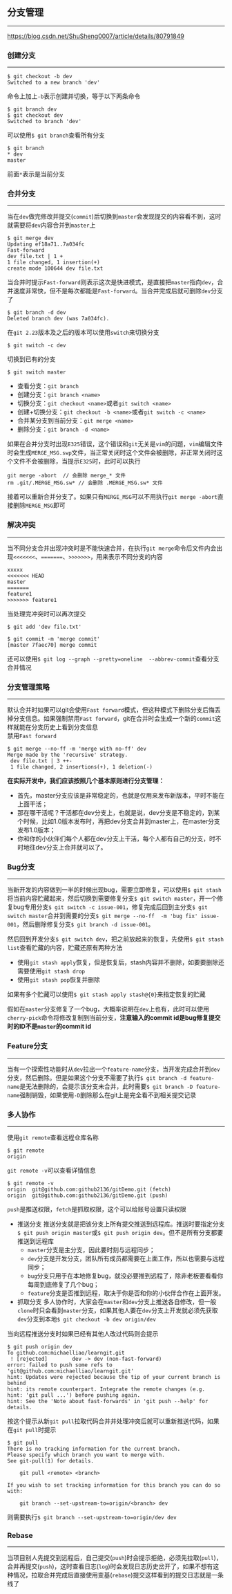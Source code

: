 ## 分支管理

***

https://blog.csdn.net/ShuSheng0007/article/details/80791849

### 创建分支

***

```
$ git checkout -b dev
Switched to a new branch 'dev'
```

命令上加上`-b`表示创建并切换，等于以下两条命令

```
$ git branch dev
$ git checkout dev
Switched to branch 'dev'
```

可以使用`$ git branch`查看所有分支

```
$ git branch
* dev
master
```

前面`*`表示是当前分支  

### 合并分支

***

当在`dev`做完修改并提交(`commit`)后切换到`master`会发现提交的内容看不到，这时就需要将`dev`内容合并到`master`上

```
$ git merge dev
Updating ef18a71..7a034fc
Fast-forward
dev file.txt | 1 +
1 file changed, 1 insertion(+)
create mode 100644 dev file.txt
```

当合并时提示`Fast-forward`则表示这次是快进模式，是直接把`master`指向`dev`，合并速度非常快，但不是每次都能是`Fast-forward`。当合并完成后就可删除`dev`分支了

```
$ git branch -d dev
Deleted branch dev (was 7a034fc).
```

在`git 2.23`版本及之后的版本可以使用`switch`来切换分支

```
$ git switch -c dev
```

切换到已有的分支

```
$ git switch master
```

* 查看分支：`git branch`
* 创建分支：`git branch <name>`
* 切换分支：`git checkout <name>`或者`git switch <name>`
* 创建+切换分支：`git checkout -b <name>`或者`git switch -c <name>`
* 合并某分支到当前分支：`git merge <name>`
* 删除分支：`git branch -d <name>`

如果在合并分支时出现`E325`错误，这个错误和`git`无关是`vim`的问题，`vim`编辑文件时会生成`MERGE_MSG.swp`文件，当正常关闭时这个文件会被删除，非正常关闭时这个文件不会被删除，当提示`E325`时，此时可以执行

```
git merge -abort  // 会删除 merge_* 文件
rm .git/.MERGE_MSG.sw* // 会删除 .MERGE_MSG.sw* 文件
```

接着可以重新合并分支了。如果只有`MERGE_MSG`可以不用执行`git merge -abort`直接删除`MERGE_MSG`即可

### 解决冲突

***

当不同分支合并出现冲突时是不能快速合并，在执行`git merge`命令后文件内会出现`<<<<<<<`、`=======`、`>>>>>>>`，用来表示不同分支的内容

```
xxxxx
<<<<<<< HEAD
master
=======
feature1
>>>>>>> feature1
```

当处理完冲突时可以再次提交

```
$ git add 'dev file.txt'

$ git commit -m 'merge commit'
[master 7faec70] merge commit
```

还可以使用`$ git log --graph --pretty=oneline  --abbrev-commit`查看分支合并情况

### 分支管理策略

***

默认合并时如果可以git会使用`Fast forward`模式，但这种模式下删除分支后悔丢掉分支信息。如果强制禁用`Fast forward`，git在合并时会生成一个新的`commit`这样就能在分支历史上看到分支信息  
禁用`Fast forward`

```
$ git merge --no-ff -m 'merge with no-ff' dev
Merge made by the 'recursive' strategy.
 dev file.txt | 3 ++-
 1 file changed, 2 insertions(+), 1 deletion(-)
```

**在实际开发中，我们应该按照几个基本原则进行分支管理：**

* 首先，master分支应该是非常稳定的，也就是仅用来发布新版本，平时不能在上面干活；
* 那在哪干活呢？干活都在dev分支上，也就是说，dev分支是不稳定的，到某个时候，比如1.0版本发布时，再把dev分支合并到master上，在master分支发布1.0版本；
* 你和你的小伙伴们每个人都在dev分支上干活，每个人都有自己的分支，时不时地往dev分支上合并就可以了。

### Bug分支

***

当新开发的内容做到一半的时候出现bug，需要立即修复，可以使用`$ git stash`将当前内容贮藏起来，然后切换到需要修复分支`$ git switch master`，开一个修复bug专用分支`$ git switch -c issue-001`，修复完成后回到主分支`$ git switch master`合并到需要的分支`$ git merge --no-ff  -m 'bug fix' issue-001`，然后删除修复分支`$ git branch -d issue-001`。

然后回到开发分支`$ git switch dev`，把之前放起来的恢复，先使用`$ git stash list`查看贮藏的内容，贮藏还原有两种方法

* 使用`git stash apply`恢复，但是恢复后，stash内容并不删除，如要要删除还需要使用`git stash drop`
* 使用`git stash pop`恢复并删除

如果有多个贮藏可以使用`$ git stash apply stash@{0}`来指定恢复的贮藏

假如在`master`分支修复了一个bug，大概率说明在`dev`上也有，此时可以使用`cherry-pick`命令将修改复制到当前分支，**注意输入的commit id是bug修复提交时的ID不是`master`的commit id**

### Feature分支

***

当有一个探索性功能时从`dev`拉出一个`feature-name`分支，当开发完成合并到`dev`分支，然后删除。但是如果这个分支不需要了执行`$ git branch -d feature-name`是无法删除的，会提示该分支未合并，此时需要`$ git branch -D feature-name`强制销毁，如果使用`-D`删除那么在git上是完全看不到相关提交记录

### 多人协作

***

使用`git remote`查看远程仓库名称

```
$ git remote
origin
```

`git remote -v`可以查看详情信息

```
$ git remote -v
origin  git@github.com:github2136/gitDemo.git (fetch)
origin  git@github.com:github2136/gitDemo.git (push)
```

`push`是推送权限，`fetch`是抓取权限，这个可以给账号设置只读权限  

* 推送分支
  推送分支就是把该分支上所有提交推送到远程库。推送时要指定分支`$ git push origin master`或`$ git push origin dev`。但不是所有分支都要推送到远程库
  * `master`分支是主分支，因此要时刻与远程同步；
  * `dev`分支是开发分支，团队所有成员都需要在上面工作，所以也需要与远程同步；
  * `bug`分支只用于在本地修复bug，就没必要推到远程了，除非老板要看看你每周到底修复了几个bug；
  * `feature`分支是否推到远程，取决于你是否和你的小伙伴合作在上面开发。
* 抓取分支
  多人协作时，大家会在`master`和`dev`分支上推送各自修改，但一般`clone`时只会看到`master`分支，如果其他人要在`dev`分支上开发就必须先获取`dev`分支到本地`$ git checkout -b dev origin/dev`

当向远程推送分支时如果已经有其他人改过代码则会提示

```
$ git push origin dev
To github.com:michaelliao/learngit.git
 ! [rejected]        dev -> dev (non-fast-forward)
error: failed to push some refs to 'git@github.com:michaelliao/learngit.git'
hint: Updates were rejected because the tip of your current branch is behind
hint: its remote counterpart. Integrate the remote changes (e.g.
hint: 'git pull ...') before pushing again.
hint: See the 'Note about fast-forwards' in 'git push --help' for details.
```

按这个提示从新`git pull`拉取代码合并并处理冲突后就可以重新推送代码，如果在`git pull`时提示

```
$ git pull
There is no tracking information for the current branch.
Please specify which branch you want to merge with.
See git-pull(1) for details.

    git pull <remote> <branch>

If you wish to set tracking information for this branch you can do so with:

    git branch --set-upstream-to=origin/<branch> dev
```

则需要执行`$ git branch --set-upstream-to=origin/dev dev`

### Rebase

***

当项目别人先提交到远程后，自己提交(`push`)时会提示拒绝，必须先拉取(`pull`)，合并再提交(`push`)，这时查看日志(`log`)时会发现日志历史岔开了，如果不想有这种情况，拉取合并完成后直接使用变基(`rebase`)提交这样看到的提交日志就是一条线了